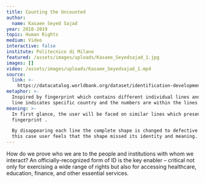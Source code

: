 ```yaml
---
title: Counting the Uncounted
author:
  name: Kasaee Seyed Sajad
year: 2018-2019
topic: Human Rights
medium: Video
interactive: false
institute: Politecnico di Milano
featured: /assets/images/uploads/Kasaee_Seyedsajad_1.jpg
images: []
video: /assets/images/uploads/Kasaee_Seyedsajad_1.mp4
source:
  link: >-
    https://datacatalog.worldbank.org/dataset/identification-development-global-dataset
metaphor: >-
  Inspired by fingerprint which contains different individual lines and each
  line indicates specific country and the numbers are within the lines
meaning: >-
  In first glance, the user will be faced on similar lines which present a
  fingerprint .

  By disappearing each line the complete shape is changed to defective shape. in
  this case user feels that the shape missed its identity and meaning.
---
```

How do we prove who we are to the people and institutions with whom we interact? An officially-recognized form of ID is the key enabler – critical not only for exercising a wide range of rights but also for accessing healthcare, education, finance, and other essential services. 
